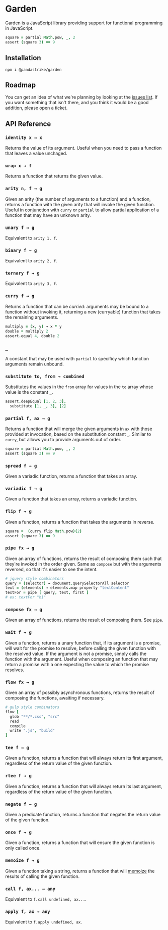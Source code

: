 # Garden

Garden is a JavaScript library providing support for functional programming in JavaScript.

```coffee
square = partial Math.pow, _, 2
assert (square 3) == 9
```

## Installation

`npm i @pandastrike/garden`

## Roadmap

You can get an idea of what we're planning by looking at the [issues list][tickets]. If you want something that isn't there, and you think it would be a good addition, please open a ticket.

[code]:https://github.com/pandastrike/garden
[tickets]:https://github.com/pandastrike/garden/issues

## API Reference

### `identity x → x`

Returns the value of its argument. Useful when you need to pass a function that leaves a value unchaged.

### `wrap x → f`

Returns a function that returns the given value.

### `arity n, f → g`

Given an arity (the number of arguments to a function) and a function, returns a function with the given arity that will invoke the given function. Useful in conjunction with `curry` or `partial` to allow partial application of a function that may have an unknown arity.

### `unary f → g`

Equivalent to `arity 1, f`.

### `binary f → g`

Equivalent to `arity 2, f`.

### `ternary f → g`

Equivalent to `arity 3, f`.

### `curry f → g`

Returns a function that can be _curried_: arguments may be bound to a function without invoking it, returning a new (curryable) function that takes the remaining arguments.

```coffeescript
multiply = (x, y) → x * y
double = multiply 2
assert.equal 4, double 2
```

### `_`

A constant that may be used with `partial` to specificy which function arguments remain unbound.

### `substitute to, from → combined`

Substitutes the values in the `from` array for values in the `to` array whose value is the constant `_`.

```coffeescript
assert.deepEqual [1, 2, 3],
  substitute [1, _, 3], [2]
```

### `partial f, ax → g`

Returns a function that will merge the given arguments in `ax` with those provided at invocation, based on the substitution constant `_`. Similar to `curry`, but allows you to provide arguments out of order.

```coffeescript
square = partial Math.pow, _, 2
assert (square 3) == 9
```

### `spread f → g`

Given a variadic function, returns a function that takes an array.

### `variadic f → g`

Given a function that takes an array, returns a variadic function.

### `flip f → g`

Given a function, returns a function that takes the arguments in reverse.

```coffeescript
square =  (curry flip Math.pow)(2)
assert (square 3) == 9
```

### `pipe fx → g`

Given an array of functions, returns the result of composing them such that they're invoked in the order given. Same as `compose` but with the arguments reversed, so that it's easier to see the intent.

```coffeescript
# jquery style combinators
query = (selector) → document.querySelectorAll selector
text = (elements) → elements.map property "textContent"
textFor = pipe [ query, text, first ]
# ex: textFor "h1"
```

### `compose fx → g`

Given an array of functions, returns the result of composing them. See `pipe`.

### `wait f → g`

Given a function, returns a unary function that, if its argument is a promise, will wait for the promise to resolve, before calling the given function with the resolved value. If the argument is not a promise, simply calls the function with the argument. Useful when composing an function that may return a promise with a one expecting the value to which the promise resolves.

### `flow fx → g`

Given an array of possibly asynchronous functions, returns the result of composing the functions, awaiting if necessary.

```coffeescript
# gulp style combinators
flow [
  glob "**/*.css", "src"
  read
  compile
  write ".js", "build"
]
```

### `tee f → g`

Given a function, returns a function that will always return its first argument, regardless of the return value of the given function.

### `rtee f → g`

Given a function, returns a function that will always return its last argument, regardless of the return value of the given function.

### `negate f → g`

Given a predicate function, returns a function that negates the return value of the given function.

### `once f → g`

Given a function, returns a function that will ensure the given function is only called once.

### `memoize f → g`

Given a function taking a string, returns a function that will [memoize][] the results of calling the given function.

[memoize]: https://en.wikipedia.org/wiki/Memoization

### `call f, ax... → any`

Equivalent to `f.call undefined, ax...`.

### `apply f, ax → any`

Equivalent to `f.apply undefined, ax`.
